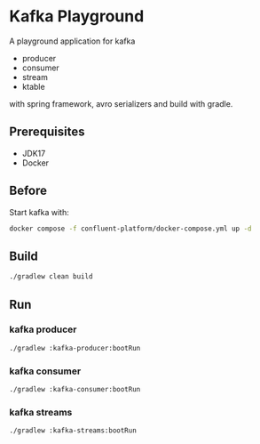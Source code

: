 # Kafka Playground

A playground application for kafka

- producer
- consumer
- stream
- ktable

with spring framework, avro serializers and build with gradle.

## Prerequisites

- JDK17
- Docker

## Before

Start kafka with:

```bash
docker compose -f confluent-platform/docker-compose.yml up -d
```

## Build

```bash
./gradlew clean build
```

## Run

### kafka producer

```bash
./gradlew :kafka-producer:bootRun
```

### kafka consumer

```bash
./gradlew :kafka-consumer:bootRun
```

### kafka streams

```bash
./gradlew :kafka-streams:bootRun
```
